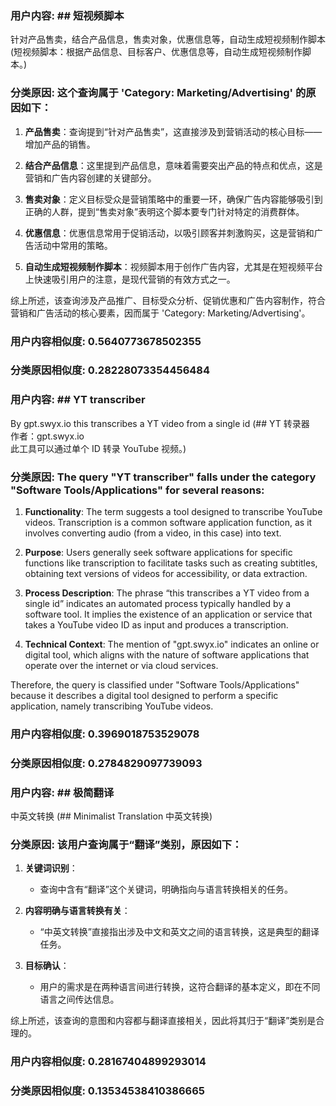 ### 用户内容: ## 短视频脚本
针对产品售卖，结合产品信息，售卖对象，优惠信息等，自动生成短视频制作脚本 (短视频脚本：根据产品信息、目标客户、优惠信息等，自动生成短视频制作脚本。)

### 分类原因: 这个查询属于 'Category: Marketing/Advertising' 的原因如下：

1. **产品售卖**：查询提到“针对产品售卖”，这直接涉及到营销活动的核心目标——增加产品的销售。

2. **结合产品信息**：这里提到产品信息，意味着需要突出产品的特点和优点，这是营销和广告内容创建的关键部分。

3. **售卖对象**：定义目标受众是营销策略中的重要一环，确保广告内容能够吸引到正确的人群，提到“售卖对象”表明这个脚本要专门针对特定的消费群体。

4. **优惠信息**：优惠信息常用于促销活动，以吸引顾客并刺激购买，这是营销和广告活动中常用的策略。

5. **自动生成短视频制作脚本**：视频脚本用于创作广告内容，尤其是在短视频平台上快速吸引用户的注意，是现代营销的有效方式之一。

综上所述，该查询涉及产品推广、目标受众分析、促销优惠和广告内容制作，符合营销和广告活动的核心要素，因而属于 'Category: Marketing/Advertising'。

### 用户内容相似度: 0.5640773678502355

### 分类原因相似度: 0.28228073354456484






### 用户内容: ## YT transcriber
By gpt.swyx.io
this transcribes a YT video from a single id (## YT 转录器  
作者：gpt.swyx.io  
此工具可以通过单个 ID 转录 YouTube 视频。)

### 分类原因: The query "YT transcriber" falls under the category "Software Tools/Applications" for several reasons:

1. **Functionality**: The term suggests a tool designed to transcribe YouTube videos. Transcription is a common software application function, as it involves converting audio (from a video, in this case) into text.

2. **Purpose**: Users generally seek software applications for specific functions like transcription to facilitate tasks such as creating subtitles, obtaining text versions of videos for accessibility, or data extraction.

3. **Process Description**: The phrase “this transcribes a YT video from a single id” indicates an automated process typically handled by a software tool. It implies the existence of an application or service that takes a YouTube video ID as input and produces a transcription.

4. **Technical Context**: The mention of "gpt.swyx.io" indicates an online or digital tool, which aligns with the nature of software applications that operate over the internet or via cloud services.

Therefore, the query is classified under "Software Tools/Applications" because it describes a digital tool designed to perform a specific application, namely transcribing YouTube videos.

### 用户内容相似度: 0.3969018753529078

### 分类原因相似度: 0.2784829097739093






### 用户内容: ## 极简翻译
中英文转换 (## Minimalist Translation
中英文转换)

### 分类原因: 该用户查询属于“翻译”类别，原因如下：

1. **关键词识别**：
   - 查询中含有“翻译”这个关键词，明确指向与语言转换相关的任务。

2. **内容明确与语言转换有关**：
   - “中英文转换”直接指出涉及中文和英文之间的语言转换，这是典型的翻译任务。

3. **目标确认**：
   - 用户的需求是在两种语言间进行转换，这符合翻译的基本定义，即在不同语言之间传达信息。

综上所述，该查询的意图和内容都与翻译直接相关，因此将其归于“翻译”类别是合理的。

### 用户内容相似度: 0.28167404899293014

### 分类原因相似度: 0.13534538410386665







